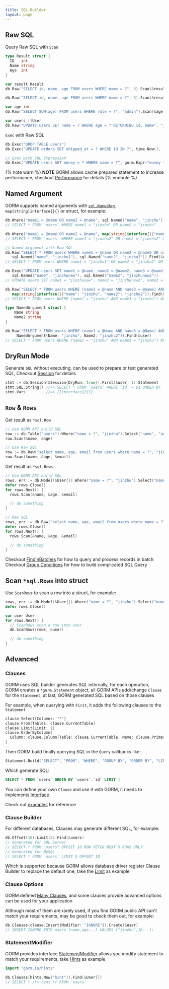 ```yaml
---
title: SQL Builder
layout: page
---
```


## Raw SQL

Query Raw SQL with `Scan`

```go
type Result struct {
  ID   int
  Name string
  Age  int
}

var result Result
db.Raw("SELECT id, name, age FROM users WHERE name = ?", 3).Scan(&result)

db.Raw("SELECT id, name, age FROM users WHERE name = ?", 3).Scan(&result)

var age int
db.Raw("SELECT SUM(age) FROM users WHERE role = ?", "admin").Scan(&age)

var users []User
db.Raw("UPDATE users SET name = ? WHERE age = ? RETURNING id, name", "jinzhu", 20).Scan(&users)
```

`Exec` with Raw SQL

```go
db.Exec("DROP TABLE users")
db.Exec("UPDATE orders SET shipped_at = ? WHERE id IN ?", time.Now(), []int64{1, 2, 3})

// Exec with SQL Expression
db.Exec("UPDATE users SET money = ? WHERE name = ?", gorm.Expr("money * ? + ?", 10000, 1), "jinzhu")
```

{% note warn %}
**NOTE** GORM allows cache prepared statement to increase performance, checkout [Performance](performance.html) for details
{% endnote %}

## <span id="named_argument">Named Argument</span>

GORM supports named arguments with [`sql.NamedArg`](https://tip.golang.org/pkg/database/sql/#NamedArg), `map[string]interface{}{}` or struct, for example:

```go
db.Where("name1 = @name OR name2 = @name", sql.Named("name", "jinzhu")).Find(&user)
// SELECT * FROM `users` WHERE name1 = "jinzhu" OR name2 = "jinzhu"

db.Where("name1 = @name OR name2 = @name", map[string]interface{}{"name": "jinzhu2"}).First(&result3)
// SELECT * FROM `users` WHERE name1 = "jinzhu2" OR name2 = "jinzhu2" ORDER BY `users`.`id` LIMIT 1

// Named Argument with Raw SQL
db.Raw("SELECT * FROM users WHERE name1 = @name OR name2 = @name2 OR name3 = @name",
   sql.Named("name", "jinzhu1"), sql.Named("name2", "jinzhu2")).Find(&user)
// SELECT * FROM users WHERE name1 = "jinzhu1" OR name2 = "jinzhu2" OR name3 = "jinzhu1"

db.Exec("UPDATE users SET name1 = @name, name2 = @name2, name3 = @name",
   sql.Named("name", "jinzhunew"), sql.Named("name2", "jinzhunew2"))
// UPDATE users SET name1 = "jinzhunew", name2 = "jinzhunew2", name3 = "jinzhunew"

db.Raw("SELECT * FROM users WHERE (name1 = @name AND name3 = @name) AND name2 = @name2",
   map[string]interface{}{"name": "jinzhu", "name2": "jinzhu2"}).Find(&user)
// SELECT * FROM users WHERE (name1 = "jinzhu" AND name3 = "jinzhu") AND name2 = "jinzhu2"

type NamedArgument struct {
    Name string
    Name2 string
}

db.Raw("SELECT * FROM users WHERE (name1 = @Name AND name3 = @Name) AND name2 = @Name2",
     NamedArgument{Name: "jinzhu", Name2: "jinzhu2"}).Find(&user)
// SELECT * FROM users WHERE (name1 = "jinzhu" AND name3 = "jinzhu") AND name2 = "jinzhu2"
```

## DryRun Mode

Generate `SQL` without executing, can be used to prepare or test generated SQL, Checkout [Session](session.html) for details

```go
stmt := db.Session(&Session{DryRun: true}).First(&user, 1).Statement
stmt.SQL.String() //=> SELECT * FROM `users` WHERE `id` = $1 ORDER BY `id`
stmt.Vars         //=> []interface{}{1}
```

## `Row` & `Rows`

Get result as `*sql.Row`

```go
// Use GORM API build SQL
row := db.Table("users").Where("name = ?", "jinzhu").Select("name", "age").Row()
row.Scan(&name, &age)

// Use Raw SQL
row := db.Raw("select name, age, email from users where name = ?", "jinzhu").Row()
row.Scan(&name, &age, &email)
```

Get result as `*sql.Rows`

```go
// Use GORM API build SQL
rows, err := db.Model(&User{}).Where("name = ?", "jinzhu").Select("name, age, email").Rows()
defer rows.Close()
for rows.Next() {
  rows.Scan(&name, &age, &email)

  // do something
}

// Raw SQL
rows, err := db.Raw("select name, age, email from users where name = ?", "jinzhu").Rows()
defer rows.Close()
for rows.Next() {
  rows.Scan(&name, &age, &email)

  // do something
}
```

Checkout [FindInBatches](advanced_query.html) for how to query and process records in batch Checkout [Group Conditions](advanced_query.html#group_conditions) for how to build complicated SQL Query

## Scan `*sql.Rows` into struct

Use `ScanRows` to scan a row into a struct, for example:

```go
rows, err := db.Model(&User{}).Where("name = ?", "jinzhu").Select("name, age, email").Rows() // (*sql.Rows, error)
defer rows.Close()

var user User
for rows.Next() {
  // ScanRows scan a row into user
  db.ScanRows(rows, &user)

  // do something
}
```

## Advanced

### <span id="clauses">Clauses</span>

GORM uses SQL builder generates SQL internally, for each operation, GORM creates a `*gorm.Statement` object, all GORM APIs add/change `Clause` for the `Statement`, at last, GORM generated SQL based on those clauses

For example, when querying with `First`, it adds the following clauses to the `Statement`

```go
clause.Select{Columns: "*"}
clause.From{Tables: clause.CurrentTable}
clause.Limit{Limit: 1}
clause.OrderByColumn{
  Column: clause.Column{Table: clause.CurrentTable, Name: clause.PrimaryKey},
}
```

Then GORM build finally querying SQL in the `Query` callbacks like:

```go
Statement.Build("SELECT", "FROM", "WHERE", "GROUP BY", "ORDER BY", "LIMIT", "FOR")
```

Which generate SQL:

```sql
SELECT * FROM `users` ORDER BY `users`.`id` LIMIT 1
```

You can define your own `Clause` and use it with GORM, it needs to implements [Interface](https://pkg.go.dev/gorm.io/gorm/clause?tab=doc#Interface)

Check out [examples](https://github.com/go-gorm/gorm/tree/master/clause) for reference

### Clause Builder

For different databases, Clauses may generate different SQL, for example:

```go
db.Offset(10).Limit(5).Find(&users)
// Generated for SQL Server
// SELECT * FROM "users" OFFSET 10 ROW FETCH NEXT 5 ROWS ONLY
// Generated for MySQL
// SELECT * FROM `users` LIMIT 5 OFFSET 10
```

Which is supported because GORM allows database driver register Clause Builder to replace the default one, take the [Limit](https://github.com/go-gorm/sqlserver/blob/512546241200023819d2e7f8f2f91d7fb3a52e42/sqlserver.go#L45) as example

### Clause Options

GORM defined [Many Clauses](https://github.com/go-gorm/gorm/tree/master/clause), and some clauses provide advanced options can be used for your application

Although most of them are rarely used, if you find GORM public API can't match your requirements, may be good to check them out, for example:

```go
db.Clauses(clause.Insert{Modifier: "IGNORE"}).Create(&user)
// INSERT IGNORE INTO users (name,age...) VALUES ("jinzhu",18...);
```

### StatementModifier

GORM provides interface [StatementModifier](https://pkg.go.dev/gorm.io/gorm?tab=doc#StatementModifier) allows you modify statement to match your requirements, take [Hints](hints.html) as example

```go
import "gorm.io/hints"

db.Clauses(hints.New("hint")).Find(&User{})
// SELECT * /*+ hint */ FROM `users`
```
